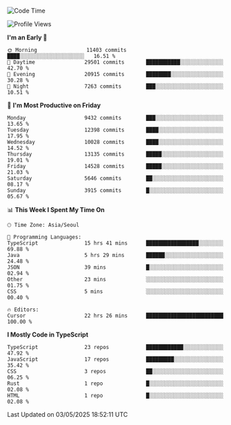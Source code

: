 <!--START_SECTION:waka-->
![Code Time](http://img.shields.io/badge/Code%20Time-7%2C657%20hrs%2040%20mins-blue)

![Profile Views](http://img.shields.io/badge/Profile%20Views-0-blue)

**I'm an Early 🐤** 

```text
🌞 Morning                11403 commits       ████░░░░░░░░░░░░░░░░░░░░░   16.51 % 
🌆 Daytime                29501 commits       ███████████░░░░░░░░░░░░░░   42.70 % 
🌃 Evening                20915 commits       ████████░░░░░░░░░░░░░░░░░   30.28 % 
🌙 Night                  7263 commits        ███░░░░░░░░░░░░░░░░░░░░░░   10.51 % 
```
📅 **I'm Most Productive on Friday** 

```text
Monday                   9432 commits        ███░░░░░░░░░░░░░░░░░░░░░░   13.65 % 
Tuesday                  12398 commits       ████░░░░░░░░░░░░░░░░░░░░░   17.95 % 
Wednesday                10028 commits       ████░░░░░░░░░░░░░░░░░░░░░   14.52 % 
Thursday                 13135 commits       █████░░░░░░░░░░░░░░░░░░░░   19.01 % 
Friday                   14528 commits       █████░░░░░░░░░░░░░░░░░░░░   21.03 % 
Saturday                 5646 commits        ██░░░░░░░░░░░░░░░░░░░░░░░   08.17 % 
Sunday                   3915 commits        █░░░░░░░░░░░░░░░░░░░░░░░░   05.67 % 
```


📊 **This Week I Spent My Time On** 

```text
🕑︎ Time Zone: Asia/Seoul

💬 Programming Languages: 
TypeScript               15 hrs 41 mins      █████████████████░░░░░░░░   69.88 % 
Java                     5 hrs 29 mins       ██████░░░░░░░░░░░░░░░░░░░   24.48 % 
JSON                     39 mins             █░░░░░░░░░░░░░░░░░░░░░░░░   02.94 % 
Other                    23 mins             ░░░░░░░░░░░░░░░░░░░░░░░░░   01.75 % 
CSS                      5 mins              ░░░░░░░░░░░░░░░░░░░░░░░░░   00.40 % 

🔥 Editors: 
Cursor                   22 hrs 26 mins      █████████████████████████   100.00 % 
```

**I Mostly Code in TypeScript** 

```text
TypeScript               23 repos            ████████████░░░░░░░░░░░░░   47.92 % 
JavaScript               17 repos            █████████░░░░░░░░░░░░░░░░   35.42 % 
CSS                      3 repos             ██░░░░░░░░░░░░░░░░░░░░░░░   06.25 % 
Rust                     1 repo              █░░░░░░░░░░░░░░░░░░░░░░░░   02.08 % 
HTML                     1 repo              █░░░░░░░░░░░░░░░░░░░░░░░░   02.08 % 
```




 Last Updated on 03/05/2025 18:52:11 UTC
<!--END_SECTION:waka-->
